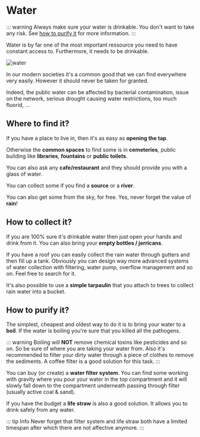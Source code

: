 # Water

::: warning
Always make sure your water is drinkable. You don't want to take any risk. See [how to purify it](basics/water?id=how-to-purify-it) for more information.
:::

Water is by far one of the most important ressource you need to have constant access to. Furthermore, it needs to be drinkable.

![water](~@assets/drinking-water.jpeg)

In our modern societies it's a common good that we can find everywhere very easily. However it should never be taken for granted.

Indeed, the public water can be affected by bacterial contamination, issue on the network, serious drought causing water restrictions, too much fluorid, ...

## Where to find it?

If you have a place to live in, then it's as easy as **opening the tap**.

Otherwise the **common spaces** to find some is in **cemeteries**, public building like **libraries**, **fountains** or **public toilets**.

You can also ask any **cafe/restaurant** and they should provide you with a glass of water.

You can collect some if you find a **source** or a **river**.

You can also get some from the sky, for free.
Yes, never forget the value of **rain**!

## How to collect it?

If you are 100% sure it's drinkable water then just open your hands and drink from it.
You can also bring your **empty bottles / jerricans**.

If you have a roof you can easily collect the rain water through gutters and then fill up a tank. Obviously you can design way more advanced systems of water collection with filtering, water pump, overflow management and so on. Feel free to search for it.

It's also possible to use a **simple tarpaulin** that you attach to trees to collect rain water into a bucket.

## How to purify it?

The simplest, cheapest and oldest way to do it is to bring your water to a **boil**. If the water is boiling you're sure that you killed all the pathogens.

::: warning
Boiling will **NOT** remove chemical toxins like pesticides and so on.
So be sure of where you are taking your water from.
Also it's recommended to filter your dirty water through a piece of clothes to remove the sediments. A coffee filter is a good solution for this task.
:::

You can buy (or create) a **water filter system**.
You can find some working with gravity where you pour your water in the top compartment and it will slowly fall down to the compartment underneath passing through filter (usually active coal & sand).

If you have the budget a **life straw** is also a good solution. It allows you to drink safely from any water.

::: tip Info
Never forget that filter system and life straw both have a limited timespan after which there are not affective anymore.
:::
